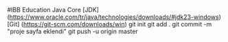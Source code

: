 #IBB Education Java Core 
[JDK] (https://www.oracle.com/tr/java/technologies/downloads/#jdk23-windows)
[Git] (https://git-scm.com/downloads/win)
git   init
git add .
git commit -m "proje sayfa eklendi"
git push -u origin master 